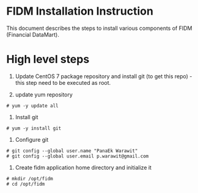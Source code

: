 FIDM Installation Instruction
====
This document describes the steps to install various components of FIDM (Financial DataMart). 

# High level steps
1. Update CentOS 7 package repository and install git (to get this repo) - this step need to be executed as root.

  1. update yum repository
  ```
  # yum -y update all
  ```

  1. Install git
  ```
  # yum -y install git
  ```
  
  1. Configure git 
  ```
  # git config --global user.name "PanaEk Warawit"
  # git config --global user.email p.warawit@gmail.com
  ```
  
  1. Create fidm application home directory and initialize it
  ```
  # mkdir /opt/fidm
  # cd /opt/fidm
  ```


